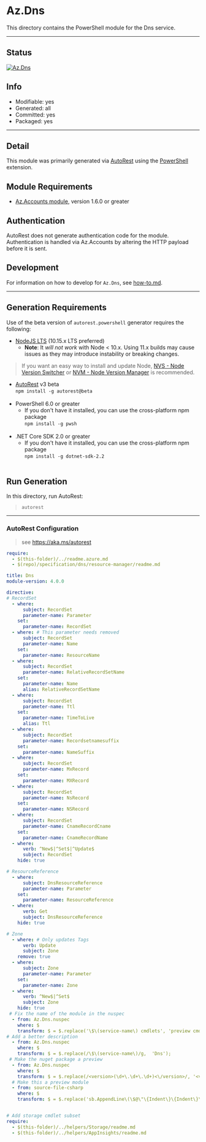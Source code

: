 <!-- region Generated -->
# Az.Dns
This directory contains the PowerShell module for the Dns service.

---
## Status
[![Az.Dns](https://img.shields.io/powershellgallery/v/Az.Dns.svg?style=flat-square&label=Az.Dns "Az.Dns")](https://www.powershellgallery.com/packages/Az.Dns/)

## Info
- Modifiable: yes
- Generated: all
- Committed: yes
- Packaged: yes

---
## Detail
This module was primarily generated via [AutoRest](https://github.com/Azure/autorest) using the [PowerShell](https://github.com/Azure/autorest.powershell) extension.

## Module Requirements
- [Az.Accounts module](https://www.powershellgallery.com/packages/Az.Accounts/), version 1.6.0 or greater

## Authentication
AutoRest does not generate authentication code for the module. Authentication is handled via Az.Accounts by altering the HTTP payload before it is sent.

## Development
For information on how to develop for `Az.Dns`, see [how-to.md](how-to.md).
<!-- endregion -->

---
## Generation Requirements
Use of the beta version of `autorest.powershell` generator requires the following:
- [NodeJS LTS](https://nodejs.org) (10.15.x LTS preferred)
  - **Note**: It *will not work* with Node < 10.x. Using 11.x builds may cause issues as they may introduce instability or breaking changes.
> If you want an easy way to install and update Node, [NVS - Node Version Switcher](../nodejs/installing-via-nvs.md) or [NVM - Node Version Manager](../nodejs/installing-via-nvm.md) is recommended.
- [AutoRest](https://aka.ms/autorest) v3 beta <br>`npm install -g autorest@beta`<br>&nbsp;
- PowerShell 6.0 or greater
  - If you don't have it installed, you can use the cross-platform npm package <br>`npm install -g pwsh`<br>&nbsp;
- .NET Core SDK 2.0 or greater
  - If you don't have it installed, you can use the cross-platform npm package <br>`npm install -g dotnet-sdk-2.2`<br>&nbsp;

## Run Generation
In this directory, run AutoRest:
> `autorest`

---
### AutoRest Configuration
> see https://aka.ms/autorest

``` yaml
require:
  - $(this-folder)/../readme.azure.md
  - $(repo)/specification/dns/resource-manager/readme.md

title: Dns
module-version: 4.0.0

directive:
# RecordSet
  - where:
      subject: RecordSet
      parameter-name: Parameter
    set:
      parameter-name: RecordSet
  - where: # This parameter needs removed
      subject: RecordSet
      parameter-name: Name
    set:
      parameter-name: ResourceName
  - where:
      subject: RecordSet
      parameter-name: RelativeRecordSetName
    set:
      parameter-name: Name
      alias: RelativeRecordSetName
  - where:
      subject: RecordSet
      parameter-name: Ttl
    set:
      parameter-name: TimeToLive
      alias: Ttl
  - where:
      subject: RecordSet
      parameter-name: Recordsetnamesuffix
    set:
      parameter-name: NameSuffix
  - where:
      subject: RecordSet
      parameter-name: MxRecord
    set:
      parameter-name: MXRecord
  - where:
      subject: RecordSet
      parameter-name: NsRecord
    set:
      parameter-name: NSRecord
  - where:
      subject: RecordSet
      parameter-name: CnameRecordCname
    set:
      parameter-name: CnameRecordName
  - where:
      verb: ^New$|^Set$|^Update$
      subject: RecordSet
    hide: true

# ResourceReference
  - where:
      subject: DnsResourceReference
      parameter-name: Parameter
    set:
      parameter-name: ResourceReference
  - where:
      verb: Get
      subject: DnsResourceReference
    hide: true

# Zone
  - where: # Only updates Tags
      verb: Update
      subject: Zone
    remove: true
  - where:
      subject: Zone
      parameter-name: Parameter
    set:
      parameter-name: Zone
  - where:
      verb: ^New$|^Set$
      subject: Zone
    hide: true
 # Fix the name of the module in the nuspec
  - from: Az.Dns.nuspec
    where: $
    transform: $ = $.replace('\$\(service-name\) cmdlets', 'preview cmdlets for Azure Dns Service');
# Add a better description
  - from: Az.Dns.nuspec
    where: $
    transform: $ = $.replace(/\$\(service-name\)/g,  'Dns');
 # Make the nuget package a preview
  - from: Az.Dns.nuspec
    where: $
    transform: $ = $.replace(/<version>(\d+\.\d+\.\d+)<\/version>/, '<version>$1-preview</version>');
  # Make this a preview module
  - from: source-file-csharp
    where: $
    transform: $ = $.replace('sb.AppendLine\(\$@\"\{Indent\}\{Indent\}\{Indent\}ReleaseNotes = \'\'\"\);', 'sb.AppendLine\(\$@\"\{Indent\}\{Indent\}\{Indent\}ReleaseNotes = \'\'\"\);\n            sb.AppendLine\(\$@\"\{Indent\}\{Indent\}\{Indent\}Prerelease = \'preview\'\"\);' );
```

``` yaml

# Add storage cmdlet subset
require:
  - $(this-folder)/../helpers/Storage/readme.md
  - $(this-folder)/../helpers/AppInsights/readme.md

```
